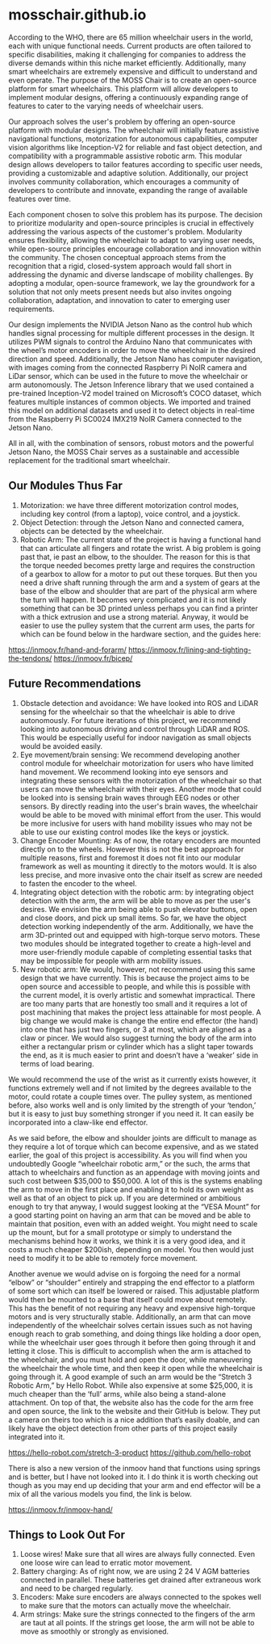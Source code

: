 # mosschair.github.io

According to the WHO, there are 65 million wheelchair users in the world, each with unique functional needs. Current products are often tailored to specific disabilities, making it challenging for companies to address the diverse demands within this niche market efficiently. Additionally, many smart wheelchairs are extremely expensive and difficult to understand and even operate. The purpose of the MOSS Chair is to create an open-source platform for smart wheelchairs. This platform will allow developers to implement modular designs, offering a continuously expanding range of features to cater to the varying needs of wheelchair users.

Our approach solves the user's problem by offering an open-source platform with modular designs. The wheelchair will initially feature assistive navigational functions, motorization for autonomous capabilities, computer vision algorithms like Inception-V2 for reliable and fast object detection, and compatibility with a programmable assistive robotic arm. This modular design allows developers to tailor features according to specific user needs, providing a customizable and adaptive solution. Additionally, our project involves community collaboration, which encourages a community of developers to contribute and innovate, expanding the range of available features over time. 

Each component chosen to solve this problem has its purpose. The decision to prioritize modularity and open-source principles is crucial in effectively addressing the various aspects of the customer's problem. Modularity ensures flexibility, allowing the wheelchair to adapt to varying user needs, while open-source principles encourage collaboration and innovation within the community. The chosen conceptual approach stems from the recognition that a rigid, closed-system approach would fall short in addressing the dynamic and diverse landscape of mobility challenges. By adopting a modular, open-source framework, we lay the groundwork for a solution that not only meets present needs but also invites ongoing collaboration, adaptation, and innovation to cater to emerging user requirements.

Our design implements the NVIDIA Jetson Nano as the control hub which handles signal processing for multiple different processes in the design. It utilizes PWM signals to control the Arduino Nano that communicates with the wheel’s motor encoders in order to move the wheelchair in the desired direction and speed. Additionally, the Jetson Nano has computer navigation, with images coming from the connected Raspberry Pi NoIR camera and LiDar sensor, which can be used in the future to move the wheelchair or arm autonomously. 
The Jetson Inference library that we used contained a pre-trained Inception-V2 model trained on Microsoft’s COCO dataset, which features multiple instances of common objects. We imported and trained this model on additional datasets and used it to detect objects in real-time from the Raspberry Pi SC0024 IMX219 NoIR Camera connected to the Jetson Nano. 

All in all, with the combination of sensors, robust motors and the powerful Jetson Nano, the MOSS Chair serves as a sustainable and accessible replacement for the traditional smart wheelchair. 


## Our Modules Thus Far
1. Motorization: we have three different motorization control modes, including key control (from a laptop), voice control, and a joystick.
2. Object Detection: through the Jetson Nano and connected camera, objects can be detected by the wheelchair.
3. Robotic Arm: The current state of the project is having a functional hand that can articulate all fingers and rotate the wrist. A big problem is going past that, ie past an elbow, to the shoulder. The reason for this is that the torque needed becomes pretty large and requires the construction of a gearbox to allow for a motor to put out these torques. But then you need a drive shaft running through the arm and a system of gears at the base of the elbow and shoulder that are part of the physical arm where the turn will happen. It becomes very complicated and it is not likely something that can be 3D printed unless perhaps you can find a printer with a thick extrusion and use a strong material. Anyway, it would be easier to use the pulley system that the current arm uses, the parts for which can be found below in the hardware section, and the guides here:

https://inmoov.fr/hand-and-forarm/
https://inmoov.fr/lining-and-tighting-the-tendons/
https://inmoov.fr/bicep/

## Future Recommendations
1. Obstacle detection and avoidance: We have looked into ROS and LiDAR sensing for the wheelchair so that the wheelchair is able to drive autonomously. For future iterations of this project, we recommend looking into autonomous driving and control through LiDAR and ROS. This would be especially useful for indoor navigation as small objects would be avoided easily.
2. Eye movement/brain sensing: We recommend developing another control module for wheelchair motorization for users who have limited hand movement. We recommend looking into eye sensors and integrating these sensors with the motorization of the wheelchair so that users can move the wheelchair with their eyes. Another mode that could be looked into is sensing brain waves through EEG nodes or other sensors. By directly reading into the user's brain waves, the wheelchair would be able to be moved with minimal effort from the user. This would be more inclusive for users with hand mobility issues who may not be able to use our existing control modes like the keys or joystick.
3. Change Encoder Mounting: As of now, the rotary encoders are mounted directly on to the wheels. However this is not the best approach for multiple reasons, first and foremost it does not fit into our modular framework as well as mounting it directly to the motors would. It is also less precise, and more invasive onto the chair itself as screw are needed to fasten the encoder to the wheel. 
4. Integrating object detection with the robotic arm: by integrating object detection with the arm, the arm will be able to move as per the user's desires. We envision the arm being able to push elevator buttons, open and close doors, and pick up small items. So far, we have the object detection working independently of the arm. Additionally, we have the arm 3D-printed out and equipped with high-torque servo motors. These two modules should be integrated together to create a high-level and more user-friendly module capable of completing essential tasks that may be impossible for people with arm mobility issues.
5. New robotic arm: We would, however, not recommend using this same design that we have currently. This is because the project aims to be open source and accessible to people, and while this is possible with the current model, it is overly artistic and somewhat impractical. There are too many parts that are honestly too small and it requires a lot of post machining that makes the project less attainable for most people. A big change we would make is change the entire end effector (the hand) into one that has just two fingers, or 3 at most, which are aligned as a claw or pincer. We would also suggest turning the body of the arm into either a rectangular prism or cylinder which has a slight taper towards the end, as it is much easier to print and doesn’t have a ‘weaker’ side in terms of load bearing.

We would recommend the use of the wrist as it currently exists however, it functions extremely well and if not limited by the degrees available to the motor, could rotate a couple times over. The pulley system, as mentioned before, also works well and is only limited by the strength of your ‘tendon,’ but it is easy to just buy something stronger if you need it. It can easily be incorporated into a claw-like end effector.

As we said before, the elbow and shoulder joints are difficult to manage as they require a lot of torque which can become expensive, and as we stated earlier, the goal of this project is accessibility. As you will find when you undoubtedly Google “wheelchair robotic arm,” or the such, the arms that attach to wheelchairs and function as an appendage with moving joints and such cost between $35,000 to $50,000. A lot of this is the systems enabling the arm to move in the first place and enabling it to hold its own weight as well as that of an object to pick up. If you are determined or ambitious enough to try that anyway, I would suggest looking at the “VESA Mount” for a good starting point on having an arm that can be moved and be able to maintain that position, even with an added weight. You might need to scale up the mount, but for a small prototype or simply to understand the mechanisms behind how it works, we think it is a very good idea, and it costs a much cheaper $200ish, depending on model. You then would just need to modify it to be able to remotely force movement.

Another avenue we would advise on is forgoing the need for a normal “elbow” or “shoulder” entirely and strapping the end effector to a platform of some sort which can itself be lowered or raised. This adjustable platform would then be mounted to a base that itself could move about remotely. This has the benefit of not requiring any heavy and expensive high-torque motors and is very structurally stable. Additionally, an arm that can move independently of the wheelchair solves certain issues such as not having enough reach to grab something, and doing things like holding a door open, while the wheelchair user goes through it before then going through it and letting it close. This is difficult to accomplish when the arm is attached to the wheelchair, and you must hold and open the door, while maneuvering the wheelchair the whole time, and then keep it open while the wheelchair is going through it. A good example of such an arm would be the “Stretch 3 Robotic Arm,” by Hello Robot. While also expensive at some $25,000, it is much cheaper than the ‘full’ arms, while also being a stand-alone attachment. On top of that, the website also has the code for the arm free and open source, the link to the website and their GitHub is below. They put a camera on theirs too which is a nice addition that’s easily doable, and can likely have the object detection from other parts of this project easily integrated into it.

https://hello-robot.com/stretch-3-product
https://github.com/hello-robot

There is also a new version of the inmoov hand that functions using springs and is better, but I have not looked into it. I do think it is worth checking out though as you may end up deciding that your arm and end effector will be a mix of all the various models you find, the link is below.

https://inmoov.fr/inmoov-hand/

## Things to Look Out For
1. Loose wires! Make sure that all wires are always fully connected. Even one loose wire can lead to erratic motor movement.
2. Battery charging: As of right now, we are using 2 24 V AGM batteries connected in parallel. These batteries get drained after extraneous work and need to be charged regularly.
3. Encoders: Make sure encoders are always connected to the spokes well to make sure that the motors can actually move the wheelchair.
4. Arm strings: Make sure the strings connected to the fingers of the arm are taut at all points. If the strings get loose, the arm will not be able to move as smoothly or strongly as envisioned.
